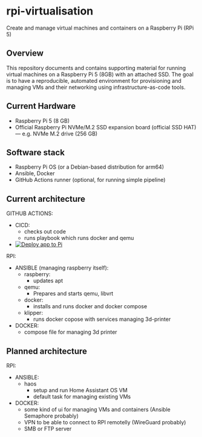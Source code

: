 # rpi-virtualisation

Create and manage virtual machines and containers on a Raspberry Pi (RPi 5)


## Overview

This repository documents and contains supporting material for running virtual machines on a Raspberry Pi 5 (8GB) with an attached SSD. The goal is to have a reproducible, automated environment for provisioning and managing VMs and their networking using infrastructure-as-code tools.

## Current Hardware

- Raspberry Pi 5 (8 GB)
- Official Raspberry Pi NVMe/M.2 SSD expansion board (official SSD HAT) — e.g. NVMe M.2 drive (256 GB)

## Software stack

- Raspberry Pi OS (or a Debian-based distribution for arm64)
- Ansible, Docker
- GitHub Actions runner (optional, for running simple pipeline)

## Current architecture
GITHUB ACTIONS:
  - CICD:
    - checks out code
    - runs playbook which runs docker and qemu
  - [![Deploy app to Pi](https://github.com/pazderskipawel/rpi-virtualisation/actions/workflows/deploy_to_pi.yml/badge.svg?branch=main)](https://github.com/pazderskipawel/rpi-virtualisation/actions/workflows/deploy_to_pi.yml)
  
RPI:
  - ANSIBLE (managing raspberry itself):
    - raspberry:
      - updates apt
    - qemu:
      - Prepares and starts qemu, libvrt
    - docker:
      - installs and runs docker and docker compose
    - klipper:
      - runs docker copose with services managing 3d-printer
  - DOCKER:
    - compose file for managing 3d printer 
## Planned architecture
RPI:
- ANSIBLE: 
  - haos
    - setup and run Home Assistant OS VM
    - default task for managing existing VMs
- DOCKER:
  - some kind of ui for managing VMs and containers (Ansible Semaphore probably)
  - VPN to be able to connect to RPI remotelly (WireGuard probably)
  - SMB or FTP server